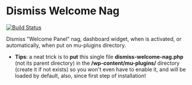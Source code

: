 # Dismiss Welcome Nag
[![Build Status](https://travis-ci.org/luciano-croce/dismiss-welcome-nag.svg?branch=master)](https://travis-ci.org/luciano-croce/dismiss-welcome-nag)

Dismiss "Welcome Panel" nag, dashboard widget, when is activated, or automatically, when put on mu-plugins directory.
* <strong>Tips</strong>: a neat trick is to <strong>put</strong> this single file <strong>dismiss-welcome-nag.php</strong> (not its parent directory) in the <strong>/wp-content/mu-plugins/</strong> directory (create it if not exists) so you won't even have to enable it, and will be loaded by default, also, since first step of installation!
